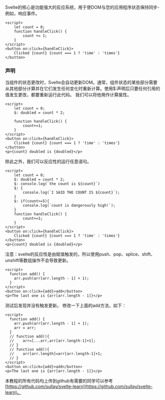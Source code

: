 Svelte的核心是功能强大的反应系统，用于使DOM与您的应用程序状态保持同步-例如，响应事件。
```
<script>
	let count = 0;
	function handleClick() {
		count += 1;
	}
</script>
<button on:click={handleClick}>
	Clicked {count} {count === 1 ? 'time' : 'times'}
</button>
```
### 声明
当组件的状态更改时，Svelte会自动更新DOM。通常，组件状态的某些部分需要从其他部分计算并在它们发生任何变化时重新计算。使用$:声明后只要任何引用的值发生更改，都要重新运行此代码。
我们可以将他用作计算属性。
```
<script>
	let count = 0;
	$: doubled = count * 2;
	
	function handleClick() {
		count+=1;
	}
</script>
<button on:click={handleClick}>
	Clicked {count} {count === 1 ? 'time' : 'times'}
</button>
<p>{count} doubled is {doubled}</p>
```
除此之外，我们可以反应性的运行任意语句。
```
<script>
	let count = 0;
	$: doubled = count * 2;
	$: console.log(`the count is ${count}`)
	$: {
		console.log(`I SAID THE COUNT IS ${count}`);
	}
	$: if(count>=5){
		console.log(`count is dangerously high!`);
	}
	function handleClick() {
		count+=1;
	}
</script>
<button on:click={handleClick}>
	Clicked {count} {count === 1 ? 'time' : 'times'}
</button>
<p>{count} doubled is {doubled}</p>
```
注意：svelte的反应性是由赋值触发的，所以使用push、pop、splice、shift、unshift等数组操作不会导致更新。
```
<script>
  function add() {
    arr.push(arr[arr.length - 1] + 1);
  }
</script>
<button on:click={add}>add</button>
<p>The last one is {arr[arr.length - 1]}</p>

```
测试后发现并没有触发更新。
修改一下上面的add方法，如下：
```
<script>
  function add() {
    arr.push(arr[arr.length - 1] + 1);
    arr = arr;
  }
  // function add(){
  // 	arr=[...arr,arr[arr.length-1]+1];
  // }
  // function add(){
  // 	arr[arr.length]=arr[arr.length-1]+1;
  // }
</script>
<button on:click={add}>add</button>
<p>The last one is {arr[arr.length - 1]}</p>

```

本教程的所有代码均上传到github有需要的同学可以参考 [https://github.com/sullay/svelte-learn](https://github.com/sullay/svelte-learn)。
